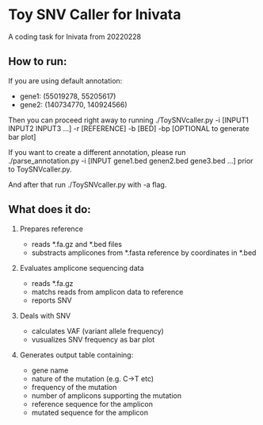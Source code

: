 # Toy SNV Caller for Inivata
A coding task for Inivata from 20220228

## How to run:
If you are using default annotation:
   * gene1: (55019278, 55205617)
   * gene2: (140734770, 140924566)

Then you can proceed right away to running ./ToySNVcaller.py -i [INPUT1 INPUT2 INPUT3 ...] -r [REFERENCE] -b [BED] -bp [OPTIONAL to generate bar plot]

If you want to create a different annotation, please run ./parse_annotation.py -i [INPUT gene1.bed genen2.bed gene3.bed ...] prior to ToySNVcaller.py. 

And after that run ./ToySNVcaller.py with -a flag.


## What does it do:

1. Prepares reference
    * reads *.fa.gz and *.bed files
    * substracts amplicones from *.fasta reference by coordinates in *.bed

2. Evaluates amplicone sequencing data
    * reads *.fa.gz
    * matchs reads from amplicon data to reference
    * reports SNV

3. Deals with SNV
    * calculates VAF (variant allele frequency)
    * vusualizes SNV frequency as bar plot

4. Generates output table containing:
   * gene name
   * nature of the mutation (e.g. C->T etc)
   * frequency of the mutation
   * number of amplicons supporting the mutation
   * reference sequence for the amplicon
   * mutated sequence for the amplicon
